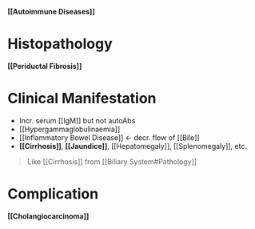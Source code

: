 **[[Autoimmune Diseases]]**

# Histopathology
**[[Periductal Fibrosis]]**

# Clinical Manifestation
- Incr. serum [[IgM]] but not autoAbs
- [[Hypergammaglobulinaemia]]
- [[Inflammatory Bowel Disease]] <- decr. flow of [[Bile]]
- **[[Cirrhosis]]**, **[[Jaundice]]**, [[Hepatomegaly]], [[Splenomegaly]], etc.
> Like [[Cirrhosis]] from [[Biliary System#Pathology]]

# Complication
**[[Cholangiocarcinoma]]**